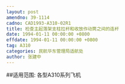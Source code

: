 ```yaml
---
layout: post
amendno: 39-1114
cadno: CAD1993-A310-02R1
title: 检查主起落架支柱拉杆和收放作动筒之间的连杆
date: 1994-01-11 00:00:00 +0800
effdate: 1994-01-11 00:00:00 +0800
tag: A310
categories: 民航华东管理局适航处
author: 张建中
---
```


##适用范围:
各型A310系列飞机

